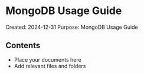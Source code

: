 # MongoDB Usage Guide
Created: 2024-12-31
Purpose: MongoDB Usage Guide

## Contents
- Place your documents here
- Add relevant files and folders
